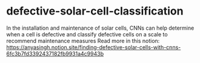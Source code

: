 # defective-solar-cell-classification
In the installation and maintenance of solar cells, CNNs can help determine when a cell is defective and classify defective cells on a scale to recommend maintenance measures 
Read more in this notion: https://anyasingh.notion.site/finding-defective-solar-cells-with-cnns-6fc3b7fd3392437182fb9931a4c9943b
